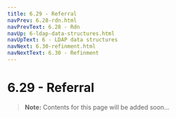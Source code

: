 ```yaml
---
title: 6.29 - Referral
navPrev: 6.28-rdn.html
navPrevText: 6.28 - Rdn
navUp: 6-ldap-data-structures.html
navUpText: 6 - LDAP data structures
navNext: 6.30-refinment.html
navNextText: 6.30 - Refinment
---
```


# 6.29 - Referral

>**Note:** Contents for this page will be added soon...